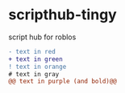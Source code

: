 # scripthub-tingy
script hub for roblos

```diff
- text in red
+ text in green
! text in orange
# text in gray
@@ text in purple (and bold)@@
```
